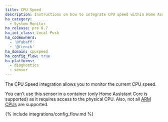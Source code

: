 ```yaml
---
title: CPU Speed
description: Instructions on how to integrate CPU speed within Home Assistant.
ha_category:
  - System Monitor
ha_release: pre 0.7
ha_iot_class: Local Push
ha_codeowners:
  - '@fabaff'
  - '@frenck'
ha_domain: cpuspeed
ha_config_flow: true
ha_platforms:
  - diagnostics
  - sensor
---
```


The CPU Speed integration allows you to monitor the current CPU speed.

<div class='note warning'>

  You can't use this sensor in a container (only Home Assistant Core is supported) as it requires access to the physical CPU. Also, not all [ARM CPUs](https://github.com/workhorsy/py-cpuinfo/#cpu-support) are supported.

</div>

{% include integrations/config_flow.md %}
